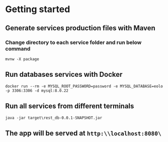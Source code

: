 # Getting started

## Generate services production files with Maven  

### Change directory to each service folder and run below command  

 `mvnw -X package`

## Run databases services with Docker  

 `docker run --rm -e MYSQL_ROOT_PASSWORD=password -e MYSQL_DATABASE=eolo -p 3306:3306 -d mysql:8.0.22`  

## Run all services from different terminals  

`java -jar target\rest_db-0.0.1-SNAPSHOT.jar`   

## The app will be served at `http:\\localhost:8080\`
